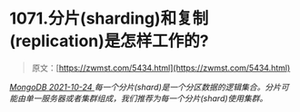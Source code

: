 <!--yml
category: 未分类
date: 0001-01-01 00:00:00
--->

# 1071.分片(sharding)和复制(replication)是怎样工作的?

> 原文：[https://zwmst.com/5434.html](https://zwmst.com/5434.html)

   [ *MongoDB* ](https://zwmst.com/mongodb)*[ <time datetime="2021-10-25T00:52:39+08:00"> 2021-10-24 </time> ](https://zwmst.com/5434.html)  每一个分片(shard)是一个分区数据的逻辑集合。分片可能由单一服务器或者集群组成，我们推荐为每一个分片(shard)使用集群。*